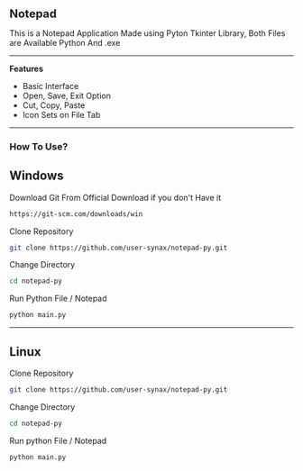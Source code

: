 <h1 style='font-size: 20px'>Notepad</h1>
<p>This is a Notepad Application Made using Pyton Tkinter Library, Both Files are Available Python And .exe</p>
<hr>
<b>Features</b>
<ul>
  <li>Basic Interface</li>
  <li>Open, Save, Exit Option</li>
  <li>Cut, Copy, Paste</li>
  <li>Icon Sets on File Tab</li>
</ul>
<hr>
<h3>How To Use?</h3>
<h2>Windows</h2>
<p>Download Git From Official Download if you don't Have it</p>

```bash
https://git-scm.com/downloads/win
```
Clone Repository 
```bash
git clone https://github.com/user-synax/notepad-py.git
```
Change Directory
```bash
cd notepad-py
```
Run Python File / Notepad
```bash
python main.py
```
<hr>
<h2>Linux</h2>
<p>Clone Repository </p>

```bash
git clone https://github.com/user-synax/notepad-py.git
```
Change Directory

```bash
cd notepad-py
```
Run python File / Notepad

```bash
python main.py
```
